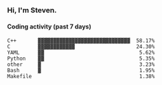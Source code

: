 ### Hi, I'm Steven.

#### Coding activity (past 7 days)
```
C++       ▓▓▓▓▓▓▓▓▓▓▓▓▓▓▓▓▓▓▓▓▓▓▓▓▓▓▓▓▓▓  58.17%
C         ▓▓▓▓▓▓▓▓▓▓▓▓                    24.30%
YAML      ▓▓                               5.62%
Python    ▓▓                               5.35%
other     ▓                                3.23%
Bash      ▓                                1.95%
Makefile                                   1.38%
```
